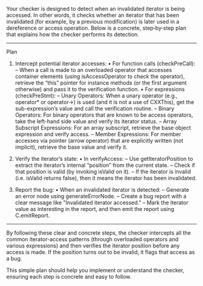 Your checker is designed to detect when an invalidated iterator is being accessed. In other words, it checks whether an iterator that has been invalidated (for example, by a previous modification) is later used in a dereference or access operation. Below is a concrete, step‐by‐step plan that explains how the checker performs its detection.

--------------------------------------------------
Plan

1. Intercept potential iterator accesses:
   • For function calls (checkPreCall):  
     – When a call is made to an overloaded operator that accesses container elements (using isAccessOperator to check the operator), retrieve the “this” pointer for instance methods (or the first argument otherwise) and pass it to the verification function.
   • For expressions (checkPreStmt):
     – Unary Operators: When a unary operator (e.g., operator* or operator->) is used (and it is not a use of CXXThis), get the sub-expression’s value and call the verification routine.
     – Binary Operators: For binary operators that are known to be access operators, take the left-hand side value and verify its iterator status.
     – Array Subscript Expressions: For an array subscript, retrieve the base object expression and verify access.
     – Member Expressions: For member accesses via pointer (arrow operator) that are explicitly written (not implicit), retrieve the base value and verify it.

2. Verify the iterator’s state:
   • In verifyAccess:
     – Use getIteratorPosition to extract the iterator’s internal “position” from the current state.
     – Check if that position is valid (by invoking isValid on it).
     – If the iterator is invalid (i.e. isValid returns false), then it means the iterator has been invalidated.

3. Report the bug:
   • When an invalidated iterator is detected:
     – Generate an error node using generateErrorNode.
     – Create a bug report with a clear message like "Invalidated iterator accessed."
     – Mark the iterator value as interesting in the report, and then emit the report using C.emitReport.

--------------------------------------------------
By following these clear and concrete steps, the checker intercepts all the common iterator-access patterns (through overloaded operators and various expressions) and then verifies the iterator position before any access is made. If the position turns out to be invalid, it flags that access as a bug.

This simple plan should help you implement or understand the checker, ensuring each step is concrete and easy to follow.